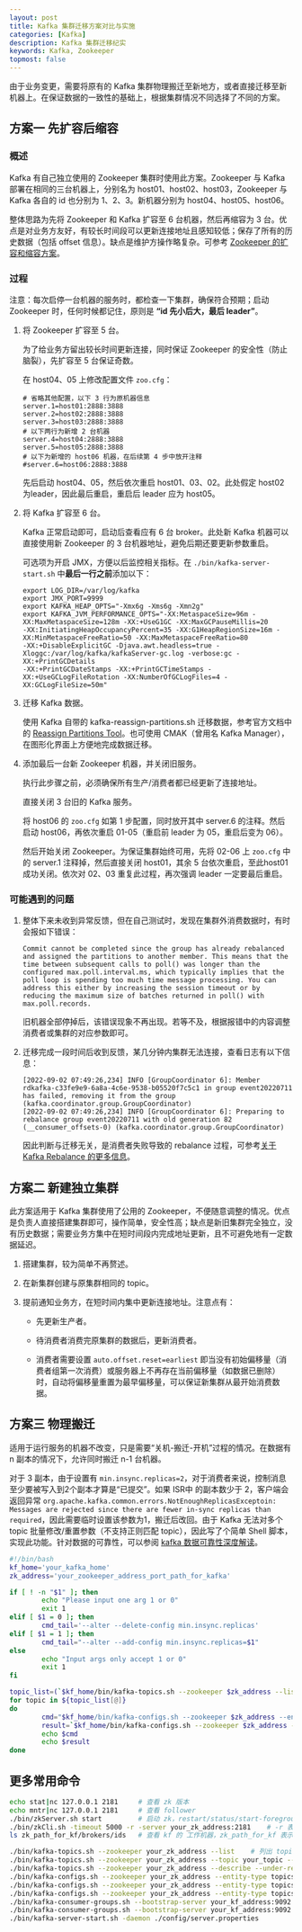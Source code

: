 ```yaml
---
layout: post
title: Kafka 集群迁移方案对比与实施
categories: [Kafka]
description: Kafka 集群迁移纪实
keywords: Kafka, Zookeeper
topmost: false
---
```


由于业务变更，需要将原有的 Kafka 集群物理搬迁至新地方，或者直接迁移至新机器上。在保证数据的一致性的基础上，根据集群情况不同选择了不同的方案。

## 方案一 先扩容后缩容

### 概述

Kafka 有自己独立使用的 Zookeeper 集群时使用此方案。Zookeeper 与 Kafka 部署在相同的三台机器上，分别名为 host01、host02、host03，Zookeeper 与 Kafka 各自的 id 也分别为 1、2、3。新机器分别为 host04、host05、host06。

整体思路为先将 Zookeeper 和 Kafka 扩容至 6 台机器，然后再缩容为 3 台。优点是对业务方友好，有较长时间段可以更新连接地址且感知较低；保存了所有的历史数据（包括 offset 信息）。缺点是维护方操作略复杂。可参考 [Zookeeper 的扩容和缩容方案](https://www.cnblogs.com/rexcheny/articles/9381374.html)。

### 过程

注意：每次启停一台机器的服务时，都检查一下集群，确保符合预期；启动 Zookeeper 时，任何时候都记住，原则是 **“id 先小后大，最后 leader”**。

1. 将 Zookeeper 扩容至 5 台。

    为了给业务方留出较长时间更新连接，同时保证 Zookeeper 的安全性（防止脑裂），先扩容至 5 台保证奇数。
    
    在 host04、05 上修改配置文件 `zoo.cfg`：
    
    ```
    # 省略其他配置，以下 3 行为原机器信息
    server.1=host01:2888:3888
    server.2=host02:2888:3888
    server.3=host03:2888:3888
    # 以下两行为新增 2 台机器
    server.4=host04:2888:3888
    server.5=host05:2888:3888
    # 以下为新增的 host06 机器，在后续第 4 步中放开注释
    #server.6=host06:2888:3888
    ```

    先后启动 host04、05，然后依次重启 host01、03、02。此处假定 host02 为leader，因此最后重启，重启后 leader 应为 host05。
    
2. 将 Kafka 扩容至 6 台。

    Kafka 正常启动即可，启动后查看应有 6 台 broker。此处新 Kafka 机器可以直接使用新 Zookeeper 的 3 台机器地址，避免后期还要更新参数重启。

    可选项为开启 JMX，方便以后监控相关指标。在 `./bin/kafka-server-start.sh` 中**最后一行之前**添加以下：

    ```
    export LOG_DIR=/var/log/kafka
    export JMX_PORT=9999
    export KAFKA_HEAP_OPTS="-Xmx6g -Xms6g -Xmn2g"
    export KAFKA_JVM_PERFORMANCE_OPTS="-XX:MetaspaceSize=96m -XX:MaxMetaspaceSize=128m -XX:+UseG1GC -XX:MaxGCPauseMillis=20
    -XX:InitiatingHeapOccupancyPercent=35 -XX:G1HeapRegionSize=16m -XX:MinMetaspaceFreeRatio=50 -XX:MaxMetaspaceFreeRatio=80
    -XX:+DisableExplicitGC -Djava.awt.headless=true -Xloggc:/var/log/kafka/kafkaServer-gc.log -verbose:gc -XX:+PrintGCDetails
    -XX:+PrintGCDateStamps -XX:+PrintGCTimeStamps -XX:+UseGCLogFileRotation -XX:NumberOfGCLogFiles=4 -XX:GCLogFileSize=50m"
    ```

3. 迁移 Kafka 数据。

    使用 Kafka 自带的 kafka-reassign-partitions.sh 迁移数据，参考官方文档中的 [Reassign Partitions Tool](https://cwiki.apache.org/confluence/display/KAFKA/Replication+tools)。也可使用 CMAK（曾用名 Kafka Manager），在图形化界面上方便地完成数据迁移。

4. 添加最后一台新 Zookeeper 机器，并关闭旧服务。
    
    执行此步骤之前，必须确保所有生产/消费者都已经更新了连接地址。

    直接关闭 3 台旧的 Kafka 服务。

    将 host06 的 `zoo.cfg` 如第 1 步配置，同时放开其中 server.6 的注释。然后启动 host06，再依次重启 01-05（重启前 leader 为 05，重启后变为 06）。

    然后开始关闭 Zookeeper。为保证集群始终可用，先将 02-06 上 `zoo.cfg` 中的 server.1 注释掉，然后直接关闭 host01，其余 5 台依次重启，至此host01 成功关闭。依次对 02、03 重复此过程，再次强调 leader 一定要最后重启。

### 可能遇到的问题

1. 整体下来未收到异常反馈，但在自己测试时，发现在集群外消费数据时，有时会报如下错误：

    ```
    Commit cannot be completed since the group has already rebalanced and assigned the partitions to another member. This means that the time between subsequent calls to poll() was longer than the configured max.poll.interval.ms, which typically implies that the poll loop is spending too much time message processing. You can address this either by increasing the session timeout or by reducing the maximum size of batches returned in poll() with max.poll.records.
    ```

    旧机器全部停掉后，该错误现象不再出现。若等不及，根据报错中的内容调整消费者或集群的对应参数即可。

2. 迁移完成一段时间后收到反馈，某几分钟内集群无法连接，查看日志有以下信息：

    ```
    [2022-09-02 07:49:26,234] INFO [GroupCoordinator 6]: Member rdkafka-c33fe9e9-6a8a-4c6e-9538-b05520f7c5c1 in group event20220711 has failed, removing it from the group (kafka.coordinator.group.GroupCoordinator)
    [2022-09-02 07:49:26,234] INFO [GroupCoordinator 6]: Preparing to rebalance group event20220711 with old generation 82 (__consumer_offsets-0) (kafka.coordinator.group.GroupCoordinator)
    ```

    因此判断与迁移无关，是消费者失败导致的 rebalance 过程，可参考[关于 Kafka Rebalance 的更多信息](https://www.cnblogs.com/piperck/p/11201896.html)。

## 方案二 新建独立集群

此方案适用于 Kafka 集群使用了公用的 Zookeeper，不便随意调整的情况。优点是负责人直接搭建集群即可，操作简单，安全性高；缺点是新旧集群完全独立，没有历史数据；需要业务方集中在短时间段内完成地址更新，且不可避免地有一定数据延迟。

1. 搭建集群，较为简单不再赘述。

2. 在新集群创建与原集群相同的 topic。 

3. 提前通知业务方，在短时间内集中更新连接地址。注意点有：
    
    - 先更新生产者。
    
    - 待消费者消费完原集群的数据后，更新消费者。

    - 消费者需要设置 `auto.offset.reset=earliest` 即当没有初始偏移量（消费者组第一次消费）或服务器上不再存在当前偏移量（如数据已删除）时，自动将偏移量重置为最早偏移量，可以保证新集群从最开始消费数据。

## 方案三 物理搬迁

适用于运行服务的机器不改变，只是需要“关机-搬迁-开机”过程的情况。在数据有 n 副本的情况下，允许同时搬迁 n-1 台机器。

对于 3 副本，由于设置有 `min.insync.replicas=2`，对于消费者来说，控制消息至少要被写入到2个副本才算是“已提交”。如果 ISR中 的副本数少于 2，客户端会返回异常 `org.apache.kafka.common.errors.NotEnoughReplicasExceptoin: Messages are rejected since there are fewer in-sync replicas than required`，因此需要临时设置该参数为1，搬迁后改回。由于 Kafka 无法对多个 topic 批量修改/重置参数（不支持正则匹配 topic），因此写了个简单 Shell 脚本，实现此功能。针对数据的可靠性，可以参阅 [kafka 数据可靠性深度解读](https://zhuanlan.zhihu.com/p/46336371)。

```bash
#!/bin/bash
kf_home='your_kafka_home'
zk_address='your_zookeeper_address_port_path_for_kafka'

if [ ! -n "$1" ]; then
        echo "Please input one arg 1 or 0"
        exit 1
elif [ $1 = 0 ]; then
        cmd_tail='--alter --delete-config min.insync.replicas'
elif [ $1 = 1 ]; then
        cmd_tail="--alter --add-config min.insync.replicas=$1"
else
        echo "Input args only accept 1 or 0"
        exit 1
fi

topic_list=(`$kf_home/bin/kafka-topics.sh --zookeeper $zk_address --list`)
for topic in ${topic_list[@]}
do
        cmd="$kf_home/bin/kafka-configs.sh --zookeeper $zk_address --entity-type topics --entity-name $topic $cmd_tail"
        result=`$kf_home/bin/kafka-configs.sh --zookeeper $zk_address --entity-type topics --entity-name $topic $cmd_tail`
        echo $cmd
        echo $result
done
```

## 更多常用命令
```bash
echo stat|nc 127.0.0.1 2181     # 查看 zk 版本
echo mntr|nc 127.0.0.1 2181     # 查看 follower
./bin/zkServer.sh start         # 启动 zk，restart/status/start-foreground 同理
./bin/zkCli.sh -timeout 5000 -r -server your_zk_address:2181    # -r 表示即使 zk 集群挂掉半数以上，也给客户端提供读服务
ls zk_path_for_kf/brokers/ids   # 查看 kf 的 工作机器，zk_path_for_kf 表示 kf 中设置的 zk 路径

./bin/kafka-topics.sh --zookeeper your_zk_address --list    # 列出 topic
./bin/kafka-topics.sh --zookeeper your_zk_address --topic your_topic --describe             # 查看 topic，其中 your_topic 支持正则
./bin/kafka-topics.sh --zookeeper your_zk_address --describe --under-replicated-partitions  # 查看副本未同步完成的 topic
./bin/kafka-configs.sh --zookeeper your_zk_address --entity-type topics --entity-name your_topic --describe    # 查看指定 topic 参数，不支持正则
./bin/kafka-configs.sh --zookeeper your_zk_address --entity-type topics --entity-name your_topic --alter --add-config min.insync.replicas=2     # 修改指定 topic 参数，以最小同步副本数为例
./bin/kafka-configs.sh --zookeeper your_zk_address --entity-type topics --entity-name your_topic --alter --delete-config min.insync.replicas        # 修改指定 topic 参数，以最小同步副本数为例
./bin/kafka-consumer-groups.sh --bootstrap-server your_kf_address:9092 --list       # 列出所有消费者组
./bin/kafka-consumer-groups.sh --bootstrap-server your_kf_address:9092 --group your_consumer-group --describe       # 查看消费 lag 等详情
./bin/kafka-server-start.sh -daemon ./config/server.properties          # 启动 kf
```
